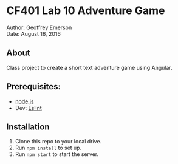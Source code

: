 # CF401 Lab 10 Adventure Game

Author: Geoffrey Emerson  
Date: August 16, 2016  

## About

Class project to create a short text adventure game using Angular.

## Prerequisites:
* [node.js](https://nodejs.org/en/)
* Dev: [Eslint](http://eslint.org/)

## Installation

1. Clone this repo to your local drive.
1. Run `npm install` to set up.
1. Run `npm start` to start the server.
